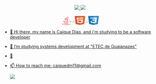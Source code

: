 <div align="center">
  <a href="https://github.com/CaiqueJar">
  <img height="180em" src="https://github-readme-stats.vercel.app/api?username=CaiqueJar&show_icons=true&theme=dracula&include_all_commits=true&count_private=true"/>
  <img height="180em" src="https://github-readme-stats.vercel.app/api/top-langs/?username=CaiqueJar&layout=compact&langs_count=7&theme=dracula"/>
</div>
  
  <div style="display: inline_block" align="center"><br>
  <img margin="auto 20px auto 20px" align="center" alt="Java" height="30" width="40" src="https://raw.githubusercontent.com/devicons/devicon/master/icons/java/java-plain.svg">
  <img margin="auto 20px auto 20px" align="center" alt="HTML" height="30" width="40" src="https://raw.githubusercontent.com/devicons/devicon/master/icons/html5/html5-original.svg">
  <img margin="auto 20px auto 20px" align="center" alt="CSS" height="30" width="40" src="https://raw.githubusercontent.com/devicons/devicon/master/icons/css3/css3-original.svg">
</div>
  
- 👋 Hi there, my name is Caique Dias, and i'm studying to be a software developer
- 🔭 I’m studying systems development at "ETEC de Guaianazes" 
- 🌱 
- 📫 How to reach me: caiquedm11@gmail.com
  
  <a href="caiquedm11@gmail.com"><img src="https://img.shields.io/badge/-Gmail-%23DD0031?style=for-the-badge&logo=gmail&logoColor=white" target="_blank"></a>
